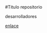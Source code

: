 #Titulo repositorio 

desarrolladores

[enlace](https://github.com/avferro/desarrolladores/new/master?readme=1)
